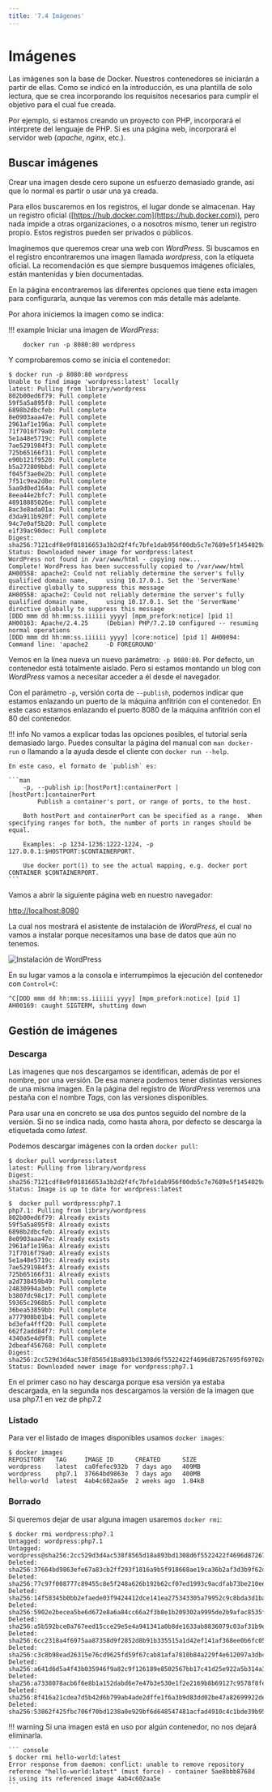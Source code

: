 ```yaml
---
title: '7.4 Imágenes'
---
```


# Imágenes

Las imágenes son la base de Docker. Nuestros contenedores se iniciarán a partir de ellas. Como se indicó en la introducción, es una plantilla de solo lectura, que se crea incorporando los requisitos necesarios para cumplir el objetivo para el cual fue creada.

Por ejemplo, si estamos creando un proyecto con PHP, incorporará el intérprete del lenguaje de PHP. Si es una página web, incorporará el servidor web (_apache_, _nginx_, etc.).

## Buscar imágenes

Crear una imagen desde cero supone un esfuerzo demasiado grande, así que lo normal es partir o usar una ya creada.

Para ellos buscaremos en los registros, el lugar donde se almacenan. Hay un registro oficial ([https://hub.docker.com](https://hub.docker.com)), pero nada impide a otras organizaciones, o a nosotros mismo, tener un registro propio. Estos registros pueden ser privados o públicos.

Imaginemos que queremos crear una web con _WordPress_. Si buscamos en el registro encontraremos una imagen llamada _wordpress_, con la etiqueta oficial. La recomendación es que siempre busquemos imágenes oficiales, están mantenidas y bien documentadas.

En la página encontraremos las diferentes opciones que tiene esta imagen para configurarla, aunque las veremos con más detalle más adelante.

Por ahora iniciemos la imagen como se indica:

!!! example
    Iniciar una imagen de _WordPress_:

        docker run -p 8080:80 wordpress

Y comprobaremos como se inicia el contenedor:

```console hl_lines="1"
$ docker run -p 8080:80 wordpress
Unable to find image 'wordpress:latest' locally
latest: Pulling from library/wordpress
802b00ed6f79: Pull complete 
59f5a5a895f8: Pull complete 
6898b2dbcfeb: Pull complete 
8e0903aaa47e: Pull complete 
2961af1e196a: Pull complete 
71f7016f79a0: Pull complete 
5e1a48e5719c: Pull complete 
7ae5291984f3: Pull complete 
725b65166f31: Pull complete 
e90b121f9520: Pull complete 
b5a272809bbd: Pull complete 
f045f3ae0e2b: Pull complete 
7f51c9ea2d8e: Pull complete 
5aa9d0ed164a: Pull complete 
8eea44e2bfc7: Pull complete 
48918885026e: Pull complete 
8ac3e8ada01a: Pull complete 
d3da911b920f: Pull complete 
94c7e0af5b20: Pull complete 
e1f39ac90dec: Pull complete 
Digest: sha256:7121cdf8e9f01816653a3b2d2f4fc7bfe1dab956f00db5c7e7689e5f1454029a
Status: Downloaded newer image for wordpress:latest
WordPress not found in /var/www/html - copying now...
Complete! WordPress has been successfully copied to /var/www/html
AH00558: apache2: Could not reliably determine the server's fully qualified domain name,     using 10.17.0.1. Set the 'ServerName' directive globally to suppress this message
AH00558: apache2: Could not reliably determine the server's fully qualified domain name,     using 10.17.0.1. Set the 'ServerName' directive globally to suppress this message
[DDD mmm dd hh:mm:ss.iiiiii yyyy] [mpm_prefork:notice] [pid 1] AH00163: Apache/2.4.25     (Debian) PHP/7.2.10 configured -- resuming normal operations
[DDD mmm dd hh:mm:ss.iiiiii yyyy] [core:notice] [pid 1] AH00094: Command line: 'apache2     -D FOREGROUND'
```

Vemos en la línea nueva un nuevo parámetro: `-p 8080:80`. Por defecto, un contenedor está totalmente aislado. Pero si estamos montando un blog con _WordPress_ vamos a necesitar acceder a él desde el navegador.

Con el parámetro `-p`, versión corta de `--publish`, podemos indicar que estamos enlazando un puerto de la máquina anfitrión con el contenedor. En este caso estamos enlazando el puerto 8080 de la máquina anfitrión con el 80 del contenedor.

!!! info
    No vamos a explicar todas las opciones posibles, el tutorial sería demasiado largo. Puedes consultar la página del manual con `man docker-run` o llamando a la ayuda desde el cliente con `docker run --help`.

    En este caso, el formato de `publish` es:

    ```man
        -p, --publish ip:[hostPort]:containerPort | [hostPort:]containerPort
            Publish a container's port, or range of ports, to the host.

        Both hostPort and containerPort can be specified as a range.  When specifying ranges for both, the number of ports in ranges should be equal.

        Examples: -p 1234-1236:1222-1224, -p 127.0.0.1:$HOSTPORT:$CONTAINERPORT.

        Use docker port(1) to see the actual mapping, e.g. docker port CONTAINER $CONTAINERPORT.
    ```

Vamos a abrir la siguiente página web en nuestro navegador:

[http://localhost:8080](http://localhost:8080)

La cual nos mostrará el asistente de instalación de _WordPress_, el cual no vamos a instalar porque necesitamos una base de datos que aún no tenemos.

![Instalación de _WordPress_](Ud7_img/install-wordpress.png)

En su lugar vamos a la consola e interrumpimos la ejecución del contenedor con `Control+C`:

```console
^C[DDD mmm dd hh:mm:ss.iiiiii yyyy] [mpm_prefork:notice] [pid 1] AH00169: caught SIGTERM, shutting down
```

## Gestión de imágenes

### Descarga

Las imagenes que nos descargamos se identifican, además de por el nombre, por una versión. De esa manera podemos tener distintas versiones de una misma imagen. En la página del registro de _WordPress_ veremos una pestaña con el nombre _Tags_, con las versiones disponibles.

Para usar una en concreto se usa dos puntos seguido del nombre de la versión. Si no se indica nada, como hasta ahora, por defecto se descarga la etiquetada como _latest_.

Podemos descargar imágenes con la orden `docker pull`:

```console
$ docker pull wordpress:latest
latest: Pulling from library/wordpress
Digest: sha256:7121cdf8e9f01816653a3b2d2f4fc7bfe1dab956f00db5c7e7689e5f1454029a
Status: Image is up to date for wordpress:latest

$  docker pull wordpress:php7.1
php7.1: Pulling from library/wordpress
802b00ed6f79: Already exists 
59f5a5a895f8: Already exists 
6898b2dbcfeb: Already exists 
8e0903aaa47e: Already exists 
2961af1e196a: Already exists 
71f7016f79a0: Already exists 
5e1a48e5719c: Already exists 
7ae5291984f3: Already exists 
725b65166f31: Already exists 
a2d738459b49: Pull complete 
24830994a3eb: Pull complete 
b3807dc98c17: Pull complete 
59365c2968b5: Pull complete 
36bea53859bb: Pull complete 
a777908b01b4: Pull complete 
bd3efa4fff20: Pull complete 
662f2add84f7: Pull complete 
4340a5e4d9f8: Pull complete 
2dbeaf456768: Pull complete 
Digest: sha256:2cc529d3d4ac538f8565d18a893bd1308d6f5522422f4696d87267695f69702c
Status: Downloaded newer image for wordpress:php7.1
```

En el primer caso no hay descarga porque esa versión ya estaba descargada, en la segunda nos descargamos la versión de la imagen que usa php7.1 en vez de php7.2

### Listado

Para ver el listado de images disponibles usamos `docker images`:

```console
$ docker images
REPOSITORY   TAG     IMAGE ID      CREATED      SIZE
wordpress    latest  ca0fefec932b  7 days ago   409MB
wordpress    php7.1  37664bd9863e  7 days ago   400MB
hello-world  latest  4ab4c602aa5e  2 weeks ago  1.84kB
```
### Borrado

Si queremos dejar de usar alguna imagen usaremos `docker rmi`:

```console
$ docker rmi wordpress:php7.1 
Untagged: wordpress:php7.1
Untagged: wordpress@sha256:2cc529d3d4ac538f8565d18a893bd1308d6f5522422f4696d87267695f69702c
Deleted: sha256:37664bd9863efe67a83cb2ff293f1816a9b5f918668ae19ca36b2af3d3b9f62d
Deleted: sha256:77c97f008777c89455c8e5f248a626b192b62cf07ed1993c9acdfab73be210ee
Deleted: sha256:14f58345b0bb2efaede03f9424412dce141ea275343305a79952c9c8bda3d1ba
Deleted: sha256:5902e2becea5be6d672e8a6a84cc66a2f3b8e1b209302a9995de2b9afac8535f
Deleted: sha256:a5b592bce0a767eed15cce29e5e4a941341a0b8de1633ab8836079c03af31b9e
Deleted: sha256:6cc2318a4f6975aa87358d9f2852d8b91b335515a1d42ef141af368ee0b6fc05
Deleted: sha256:c3c8b98ead26315e76cd9625fd59f67cab81afa7810b84a229f4e612097a3db4
Deleted: sha256:a641d6d5a4f43b035946f9a82c9f126189e8502567bb17c41d25e922a5b314a3
Deleted: sha256:a7338078acb6f6e8b1a152dabd6e7e47b3e530e1f2e2169b8b69127c9578f8fe
Deleted: sha256:8f416a21cdea7d5b42d6b799ab4ade2dffe1f6a3b9d83dd02be47a82699922de
Deleted: sha256:53862f425fbc706f70bd1238a0e929bf6d648547481acfad4910c4c1bde39b95
```

!!! warning
    Si una imagen está en uso por algún contenedor, no nos dejará eliminarla.

    ``` console
    $ docker rmi hello-world:latest
    Error response from daemon: conflict: unable to remove repository reference "hello-world:latest" (must force) - container 5ae8bbb8768d is using its referenced image 4ab4c602aa5e
    ```
